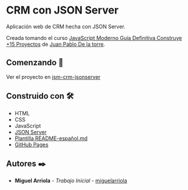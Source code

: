 # CRM con JSON Server

Aplicación web de CRM hecha con JSON Server.

Creada tomando el curso [JavaScript Moderno Guía Definitiva Construye +15 Proyectos](https://www.udemy.com/course/javascript-moderno-guia-definitiva-construye-10-proyectos/) de [Juan Pablo De la torre](https://www.udemy.com/user/juanpablodelatorrevaldez/).

## Comenzando 🚀

Ver el proyecto en [jsm-crm-jsonserver](https://miguelarriola.github.io/jsm-crm-jsonserver/)

## Construido con 🛠️

- HTML
- CSS
- JavaScript
- [JSON Server](https://github.com/typicode/json-server)
- [Plantilla README-español.md](https://gist.github.com/Villanuevand/6386899f70346d4580c723232524d35a)
- [GitHub Pages](https://pages.github.com/)

## Autores ✒️

- **Miguel Arriola** - _Trabajo Inicial_ - [miguelarriola](https://github.com/miguelarriola)

<!-- Agregar proyecto a GitHub Pages -->

<!--
git init
git checkout -b gh-pages
git remote add origin https://github.com/miguelarriola/jsm-crm-jsonserver.git
git add .
git commit -m "primer commit"
git push -u origin gh-pages
    (puede solicitar autenticación)
 -->
